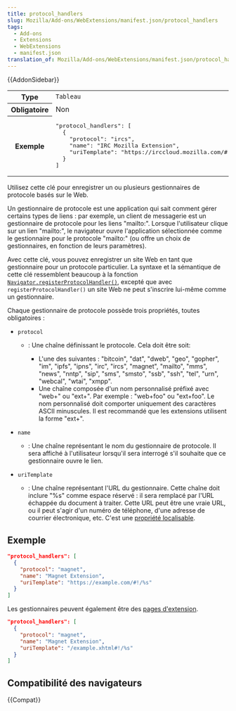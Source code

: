 ```yaml
---
title: protocol_handlers
slug: Mozilla/Add-ons/WebExtensions/manifest.json/protocol_handlers
tags:
  - Add-ons
  - Extensions
  - WebExtensions
  - manifest.json
translation_of: Mozilla/Add-ons/WebExtensions/manifest.json/protocol_handlers
---
```


{{AddonSidebar}}

<table class="standard-table">
  <tbody>
    <tr>
      <th scope="row" style="width: 30%">Type</th>
      <td><code>Tableau</code></td>
    </tr>
    <tr>
      <th scope="row">Obligatoire</th>
      <td>Non</td>
    </tr>
    <tr>
      <th scope="row">Exemple</th>
      <td>
        <pre class="brush: json">
"protocol_handlers": [
  {
    "protocol": "ircs",
    "name": "IRC Mozilla Extension",
    "uriTemplate": "https://irccloud.mozilla.com/#!/%s"
  }
]</pre
        >
      </td>
    </tr>
  </tbody>
</table>

Utilisez cette clé pour enregistrer un ou plusieurs gestionnaires de protocole basés sur le Web.

Un gestionnaire de protocole est une application qui sait comment gérer certains types de liens : par exemple, un client de messagerie est un gestionnaire de protocole pour les liens "mailto:". Lorsque l'utilisateur clique sur un lien "mailto:", le navigateur ouvre l'application sélectionnée comme le gestionnaire pour le protocole "mailto:" (ou offre un choix de gestionnaires, en fonction de leurs paramètres).

Avec cette clé, vous pouvez enregistrer un site Web en tant que gestionnaire pour un protocole particulier. La syntaxe et la sémantique de cette clé ressemblent beaucoup à la fonction [`Navigator.registerProtocolHandler()`](/fr/docs/Web/API/Navigator/registerProtocolHandler), excepté que avec `registerProtocolHandler()` un site Web ne peut s'inscrire lui-même comme un gestionnaire.

Chaque gestionnaire de protocole possède trois propriétés, toutes obligatoires :

- `protocol`

  - : Une chaîne définissant le protocole. Cela doit être soit:

    - L'une des suivantes : "bitcoin", "dat", "dweb", "geo", "gopher", "im", "ipfs", "ipns", "irc", "ircs", "magnet", "mailto", "mms", "news", "nntp", "sip", "sms", "smsto", "ssb", "ssh", "tel", "urn", "webcal", "wtai", "xmpp".
    - Une chaîne composée d'un nom personnalisé préfixé avec "web+" ou "ext+". Par exemple : "web+foo" ou "ext+foo". Le nom personnalisé doit comporter uniquement des caractères ASCII minuscules. Il est recommandé que les extensions utilisent la forme "ext+".

- `name`
  - : Une chaîne représentant le nom du gestionnaire de protocole. Il sera affiché à l'utilisateur lorsqu'il sera interrogé s'il souhaite que ce gestionnaire ouvre le lien.
- `uriTemplate`
  - : Une chaîne représentant l'URL du gestionnaire. Cette chaîne doit inclure "%s" comme espace réservé : il sera remplacé par l'URL échappée du document à traiter. Cette URL peut être une vraie URL, ou il peut s'agir d'un numéro de téléphone, d'une adresse de courrier électronique, etc. C'est une [propriété localisable](/fr/Add-ons/WebExtensions/Internationalization#Internationalizing_manifest.json).

## Exemple

```json
"protocol_handlers": [
  {
    "protocol": "magnet",
    "name": "Magnet Extension",
    "uriTemplate": "https://example.com/#!/%s"
  }
]
```

Les gestionnaires peuvent également être des [pages d'extension](/fr/Add-ons/WebExtensions/user_interface/Extension_pages).

```json
"protocol_handlers": [
  {
    "protocol": "magnet",
    "name": "Magnet Extension",
    "uriTemplate": "/example.xhtml#!/%s"
  }
]
```

## Compatibilité des navigateurs

{{Compat}}
